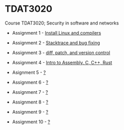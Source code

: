 # TDAT3020
Course TDAT3020; Security in software and networks

* Assignment 1 - [Install Linux and compilers](/assignment_1)

* Assignment 2 - [Stacktrace and bug fixing](/assignment_2)

* Assignment 3 - [diff, patch, and version control](/assignment_3)

* Assignment 4 - [Intro to Assembly, C, C++, Rust](/assignment_4)

* Asignment 5 - [?](/assignment_5)

* Assignment 6 - [?](/assignment_6)

* Assignment 7 - [?](/assignment_7)

* Assignment 8 - [?](/assignment_8)

* Assignment 9 - [?](/assignment_9)

* Assignment 10 - [?](/assignment_10)
